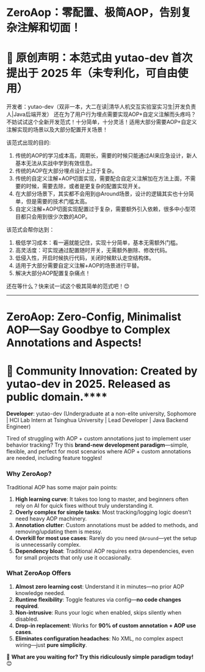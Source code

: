 # ZeroAop：零配置、极简AOP，告别复杂注解和切面！
# 📜 原创声明：本范式由 yutao-dev 首次提出于 2025 年（未专利化，可自由使用）
开发者：yutao-dev（双非一本，大二在读|清华人机交互实验室实习生|开发负责人|Java后端开发）
还在为了用户行为埋点需要实现AOP+自定义注解而头疼吗？不妨试试这个全新开发范式！十分简单，十分灵活！适用大部分需要AOP+自定义注解实现的场景以及大部分配置开关场景！

该范式出现的目的:
  1. 传统的AOP的学习成本高，周期长，需要的时候只能通过AI来应急设计，新人基本无法从实战中学到有效信息。
  2. 传统的AOP在大部分埋点设计上过于复杂。
  3. 传统的自定义注解+AOP切面实现，需要配合自定义注解加在方法上面，不需要的时候，需要去除，或者是更复杂的配置实现开关。
  4. 在大部分场景下，其实都不会用到@Around场景，设计的逻辑其实也十分简单，但是需要的技术门槛太高。
  5. 自定义注解+AOP切面实现配置过于复杂，需要额外引入依赖，很多中小型项目都只会用到很少次数的AOP。

该范式会帮你达到：
  1. 极低学习成本：看一遍就能记住，实现十分简单，基本无需额外门槛。
  2. 高灵活度：可实现通过配置随时开关，无需额外删除、修改代码。
  3. 低侵入性，开启时候执行代码，关闭时候默认走空结构体。
  4. 适用于大部分需要自定义注解+AOP的场景进行平替。
  5. 解决大部分AOP配置复杂痛点！

 还在等什么？快来试一试这个极其简单的范式吧！😊
 
---  

# **ZeroAop: Zero-Config, Minimalist AOP—Say Goodbye to Complex Annotations and Aspects!**  
# 📜 Community Innovation: Created by yutao-dev in 2025. Released as public domain.****
**Developer**: yutao-dev (Undergraduate at a non-elite university, Sophomore | HCI Lab Intern at Tsinghua University | Lead Developer | Java Backend Engineer)  

Tired of struggling with AOP + custom annotations just to implement user behavior tracking? Try this **brand-new development paradigm**—simple, flexible, and perfect for most scenarios where AOP + custom annotations are needed, including feature toggles!  

### **Why ZeroAop?**  
Traditional AOP has some major pain points:  
1. **High learning curve**: It takes too long to master, and beginners often rely on AI for quick fixes without truly understanding it.  
2. **Overly complex for simple tasks**: Most tracking/logging logic doesn’t need heavy AOP machinery.  
3. **Annotation clutter**: Custom annotations must be added to methods, and removing/updating them is messy.  
4. **Overkill for most use cases**: Rarely do you need `@Around`—yet the setup is unnecessarily complex.  
5. **Dependency bloat**: Traditional AOP requires extra dependencies, even for small projects that only use it occasionally.  

### **What ZeroAop Offers**  
1. **Almost zero learning cost**: Understand it in minutes—no prior AOP knowledge needed.  
2. **Runtime flexibility**: Toggle features via config—**no code changes required**.  
3. **Non-intrusive**: Runs your logic when enabled, skips silently when disabled.  
4. **Drop-in replacement**: Works for **90% of custom annotation + AOP use cases**.  
5. **Eliminates configuration headaches**: No XML, no complex aspect wiring—just **pure simplicity**.  

🚀 **What are you waiting for? Try this ridiculously simple paradigm today!**  😊
